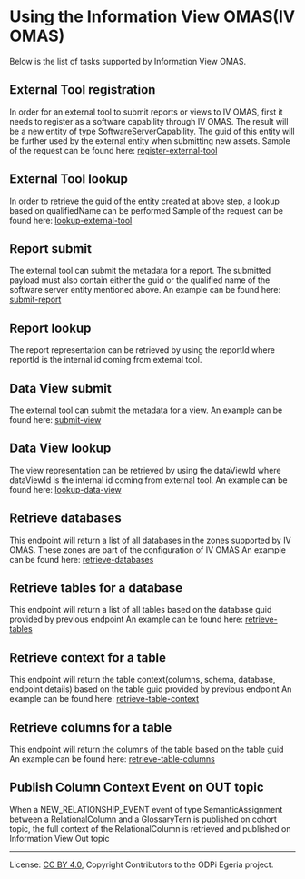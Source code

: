 <!-- SPDX-License-Identifier: CC-BY-4.0 -->
<!-- Copyright Contributors to the ODPi Egeria project. -->


# Using the Information View OMAS(IV OMAS)

Below is the list of tasks supported by Information View OMAS.

## External Tool registration
In order for an external tool to submit reports or views to IV OMAS, first it needs to register as a software capability through IV OMAS. 
The result will be a new entity of type SoftwareServerCapability. The guid of this entity will be further used by the external entity when submitting new assets.
Sample of the request can be found here: [register-external-tool](../../information-view-server/docs/user/register-tool.md)
## External Tool lookup
In order to retrieve the guid of the entity created at above step, a lookup based on qualifiedName can be performed
Sample of the request can be found here: [lookup-external-tool](../../information-view-server/docs/user/lookup-registration.md)
## Report submit
The external tool can submit the metadata for a report. The submitted payload must also contain either the guid or the qualified name of the software server entity mentioned above.
An example can be found here: [submit-report](../../information-view-server/docs/user/submit-report.md)
## Report lookup
The report representation can be retrieved by using the reportId where reportId is the internal id coming from external tool.
## Data View submit
The external tool can submit the metadata for a view.
An example can be found here: [submit-view](../../information-view-server/docs/user/submit-data-view.md)
## Data View lookup 
The view representation can be retrieved by using the dataViewId where dataViewId is the internal id coming from external tool.
An example can be found here: [lookup-data-view](../../information-view-server/docs/user/lookup-data-view.md)
## Retrieve databases
This endpoint will return a list of all databases in the zones supported by IV OMAS. These zones are part of the configuration of IV OMAS 
An example can be found here: [retrieve-databases](../../information-view-server/docs/user/retrieve-databases.md)
## Retrieve tables for a database
This endpoint will return a list of all tables based on the database guid provided by previous endpoint
An example can be found here: [retrieve-tables](../../information-view-server/docs/user/retrieve-database-tables.md)
## Retrieve context for a table
This endpoint will return the table context(columns, schema, database, endpoint details) based on the table guid provided by previous endpoint
An example can be found here: [retrieve-table-context](../../information-view-server/docs/user/retrieve-table-context.md)
## Retrieve columns for a table
This endpoint will return the columns of the table based on the table guid 
An example can be found here: [retrieve-table-columns](../../information-view-server/docs/user/retrieve-table-columns.md)
## Publish Column Context Event on OUT topic

When a NEW_RELATIONSHIP_EVENT event of type SemanticAssignment between a RelationalColumn and a GlossaryTern is published on cohort topic, the full context of the RelationalColumn is retrieved and published on Information View Out topic



----
License: [CC BY 4.0](https://creativecommons.org/licenses/by/4.0/),
Copyright Contributors to the ODPi Egeria project.